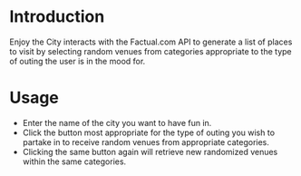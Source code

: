 # Introduction

Enjoy the City interacts with the Factual.com API to generate a list of places to visit by selecting random venues from categories appropriate to the type of outing the user is in the mood for.

# Usage

* Enter the name of the city you want to have fun in.
* Click the button most appropriate for the type of outing you wish to partake in to receive random venues from appropriate categories.
* Clicking the same button again will retrieve new randomized venues within the same categories.

